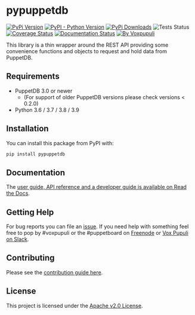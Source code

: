 # pypuppetdb

[![PyPi Version](https://img.shields.io/pypi/v/pypuppetdb)](https://pypi.org/project/pypuppetdb/)
[![PyPI - Python Version](https://img.shields.io/pypi/pyversions/pypuppetdb)](https://pypi.org/project/pypuppetdb/)
[![PyPi Downloads](https://img.shields.io/pypi/dm/pypuppetdb)](https://pypi.org/project/pypuppetdb/)
![Tests Status](https://github.com/voxpupuli/pypuppetdb/workflows/tests%20(unit)/badge.svg)
[![Coverage Status](https://img.shields.io/coveralls/voxpupuli/pypuppetdb.svg)](https://coveralls.io/r/voxpupuli/pypuppetdb)
[![Documentation Status](https://readthedocs.org/projects/pypuppetdb/badge/?version=latest)](https://pypuppetdb.readthedocs.io/en/latest/?badge=latest)
[![By Voxpupuli](https://img.shields.io/badge/by-Vox%20Pupuli%20%F0%9F%A6%8A-ef902f.svg)](https://voxpupuli.org)

This library is a thin wrapper around the REST API providing some
convenience functions and objects to request and hold data from
PuppetDB.

## Requirements

* PuppetDB 3.0 or newer
  * (For support of older PuppetDB versions please check versions < 0.2.0)
* Python 3.6 / 3.7 / 3.8 / 3.9

## Installation

You can install this package from PyPI with:

```bash
pip install pypuppetdb
```

## Documentation

The [user guide, API reference and a developer guide is available on Read the Docs](https://pypuppetdb.readthedocs.io/en/latest/).

## Getting Help

For bug reports you can file an
[issue](https://github.com/voxpupuli/pypuppetdb/issues). If you need
help with something feel free to pop by \#voxpupuli or the \#puppetboard on
[Freenode](https://freenode.net) or [Vox Pupuli on Slack](https://puppetcommunity.slack.com/messages/voxpupuli/).

## Contributing

Please see the [contribution guide here](https://github.com/voxpupuli/pypuppetdb/blob/master/CONTRIBUTING.md).

## License

This project is licensed under the [Apache v2.0 License](https://github.com/voxpupuli/pypuppetdb/blob/master/LICENSE).

